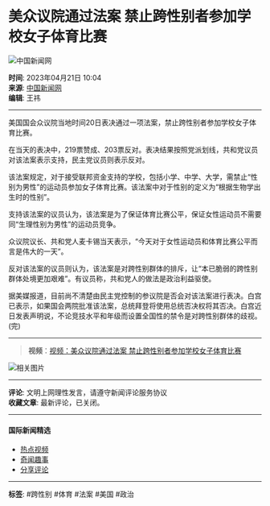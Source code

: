 # 美众议院通过法案 禁止跨性别者参加学校女子体育比赛

![中国新闻网](//image.cns.com.cn/default/5ddb9ec3/20210721/2.jpg)

**时间**: 2023年04月21日 10:04  
**来源**: [中国新闻网](http://www.chinanews.com)  
**编辑**: 王祎  

---

美国国会众议院当地时间20日表决通过一项法案，禁止跨性别者参加学校女子体育比赛。

在当天的表决中，219票赞成、203票反对。表决结果按照党派划线，共和党议员对该法案表示支持，民主党议员则表示反对。

该法案规定，对于接受联邦资金支持的学校，包括小学、中学、大学，需禁止“性别为男性”的运动员参加女子体育比赛。该法案中对于性别的定义为“根据生物学出生时的性别”。

支持该法案的议员认为，该法案是为了保证体育比赛公平，保证女性运动员不需要同“生理性别为男性”的运动员竞争。

众议院议长、共和党人麦卡锡当天表示，“今天对于女性运动员和体育比赛公平而言是伟大的一天”。

反对该法案的议员则认为，该法案是对跨性别群体的排斥，让“本已脆弱的跨性别群体处境更加艰难”。有议员称，共和党人的做法是政治利益驱使。

据美媒报道，目前尚不清楚由民主党控制的参议院是否会对该法案进行表决。白宫已表示，如果国会两院批准该法案，总统拜登将使用总统否决权将其否决。白宫近日发表声明说，不论竞技水平和年级而设置全国性的禁令是对跨性别群体的歧视。(完)

---

> **视频**：[视频：美众议院通过法案 禁止跨性别者参加学校女子体育比赛](http://www.chinanews.com/gj/shipin/cns-d/2023/04-21/news957259.shtml)

![相关图片](https://www.chinanews.com.cn/fileftp/2022/04/2022-04-20/U719P4T47D50049F24533DT20220420152844.png)

---

**评论**: 文明上网理性发言，请遵守新闻评论服务协议   
**收藏文章**: 最新评论，已关闭。   

--- 

#### 国际新闻精选

- [热点视频](#)
- [奇闻趣事](#)
- [分享评论](#)

--- 

**标签**: #跨性别 #体育 #法案 #美国 #政治